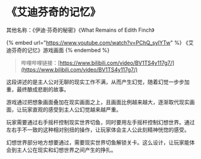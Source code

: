 # 《艾迪芬奇的记忆》

其他名称：《伊迪·芬奇的秘密》《What Remains of Edith Finch》

{% embed url="https://www.youtube.com/watch?v=PChQ_syIYTw" %}
《艾迪芬奇的记忆》游戏画面
{% endembed %}

> 哔哩哔哩链接：[https://www.bilibili.com/video/BV1TS4y117g7/](https://www.bilibili.com/video/BV1TS4y117g7/)

这段讲述的是主人公对无聊的现实工作不满，从而产生幻觉，随着幻觉一步步加重，最终酿成悲剧的故事。

游戏通过把想象画面叠加在现实画面之上，且画面比例越来越大，逐渐取代现实画面，让玩家直观的感受到主人公幻觉越来越严重。

玩家需要通过右手摇杆控制现实世界切鱼，同时要用左手摇杆控制幻想世界。通过左右手不一致的这种相对别扭的操作，让玩家体会主人公此刻精神恍惚的感受。

幻想世界部分地方想要通过，需要现实世界切鱼解锁关卡。这么设计，让玩家能体会到主人公在现实和幻想世界之间产生的挣扎。
